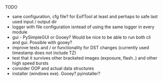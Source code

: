 TODO
- sane configuration, cfg file? for ExifTool at least and perhaps to safe last used input / output dir
- logger with file configuration isntead of using the same logger in every module
- gui - PySimpleGUI or Gooey? Would be nice to be able to run both cli and gui. Possible with gooey?
- improve tests and / or functionality for DST changes (currently used timestamp does not include TZ)
- test that it survives other bracketed images (exposure, flash..) and other high speed bursts
- consider OOP and actual data structures
- installer (windows exe). Gooey? pyinstaller?